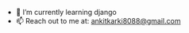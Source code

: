 
- 🌱 I’m currently learning django
- 📫 Reach out to me at: [ankitkarki8088@gmail.com](mailto:ankitkarki8088@gmail.com)


